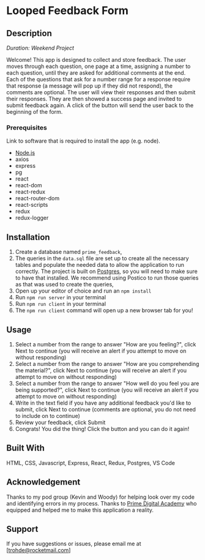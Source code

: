 # Looped Feedback Form

## Description

_Duration: Weekend Project_

Welcome! This app is designed to collect and store feedback. The user moves through each question, one page at a time, assigning a number to each question, until they are asked for additional comments at the end. Each of the questions that ask for a number range for a response require that response (a message will pop up if they did not respond), the comments are optional. The user will view their responses and then submit their responses. They are then showed a success page and invited to submit feedback again. A click of the button will send the user back to the beginning of the form.


### Prerequisites

Link to software that is required to install the app (e.g. node).

- [Node.js](https://nodejs.org/en/)
- axios
- express
- pg
- react
- react-dom
- react-redux
- react-router-dom
- react-scripts
- redux
- redux-logger

## Installation

1. Create a database named `prime_feedback`,
2. The queries in the `data.sql` file are set up to create all the necessary tables and populate the needed data to allow the application to run correctly. The project is built on [Postgres](https://www.postgresql.org/download/), so you will need to make sure to have that installed. We recommend using Postico to run those queries as that was used to create the queries, 
3. Open up your editor of choice and run an `npm install`
4. Run `npm run server` in your terminal
5. Run `npm run client` in your terminal
6. The `npm run client` command will open up a new browser tab for you!

## Usage

1. Select a number from the range to answer "How are you feeling?", click Next to continue (you will receive an alert if you attempt to move on without responding)
2. Select a number from the range to answer "How are you comprehending the material?", click Next to continue (you will receive an alert if you attempt to move on without responding)
3. Select a number from the range to answer "How well do you feel you are being supported?", click Next to continue (you will receive an alert if you attempt to move on without responding)
4. Write in the text field if you have any additional feedback you'd like to submit, click Next to continue (comments are optional, you do not need to include on to continue)
5. Review your feedback, click Submit
6. Congrats! You did the thing! Click the button and you can do it again!


## Built With

HTML, CSS, Javascript, Express, React, Redux, Postgres, VS Code


## Acknowledgement
Thanks to my pod group (Kevin and Woody) for helping look over my code and identifying errors in my process. Thanks to [Prime Digital Academy](www.primeacademy.io) who equipped and helped me to make this application a reality.

## Support
If you have suggestions or issues, please email me at [trohde@rocketmail.com]
